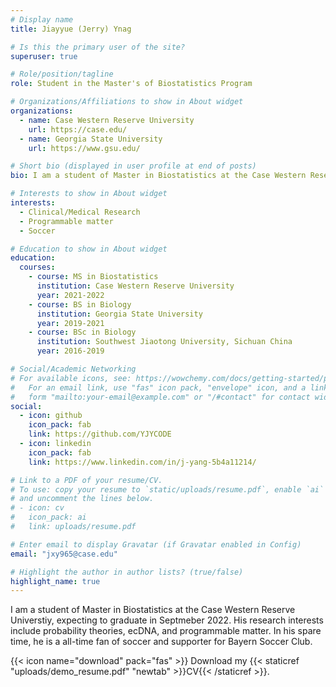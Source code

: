 ```yaml
---
# Display name
title: Jiayyue (Jerry) Ynag

# Is this the primary user of the site?
superuser: true

# Role/position/tagline
role: Student in the Master's of Biostatistics Program

# Organizations/Affiliations to show in About widget
organizations:
  - name: Case Western Reserve University
    url: https://case.edu/
  - name: Georgia State University
    url: https://www.gsu.edu/

# Short bio (displayed in user profile at end of posts)
bio: I am a student of Master in Biostatistics at the Case Western Reserve Universtiy, expecting to graduate in Septmeber 2022. My research interests include probability theories, ecDNA, and programmable matter. In my spare time, he is a all-time fan of soccer and supporter for Bayern Soccer Club.

# Interests to show in About widget
interests:
  - Clinical/Medical Research
  - Programmable matter
  - Soccer

# Education to show in About widget
education:
  courses:
    - course: MS in Biostatistics
      institution: Case Western Reserve University
      year: 2021-2022
    - course: BS in Biology
      institution: Georgia State University
      year: 2019-2021
    - course: BSc in Biology
      institution: Southwest Jiaotong University, Sichuan China
      year: 2016-2019

# Social/Academic Networking
# For available icons, see: https://wowchemy.com/docs/getting-started/page-builder/#icons
#   For an email link, use "fas" icon pack, "envelope" icon, and a link in the
#   form "mailto:your-email@example.com" or "/#contact" for contact widget.
social:
  - icon: github
    icon_pack: fab
    link: https://github.com/YJYCODE
  - icon: linkedin
    icon_pack: fab
    link: https://www.linkedin.com/in/j-yang-5b4a11214/

# Link to a PDF of your resume/CV.
# To use: copy your resume to `static/uploads/resume.pdf`, enable `ai` icons in `params.toml`,
# and uncomment the lines below.
# - icon: cv
#   icon_pack: ai
#   link: uploads/resume.pdf

# Enter email to display Gravatar (if Gravatar enabled in Config)
email: "jxy965@case.edu"

# Highlight the author in author lists? (true/false)
highlight_name: true
---
```


I am a student of Master in Biostatistics at the Case Western Reserve Universtiy, expecting to graduate in Septmeber 2022. His research interests include probability theories, ecDNA, and programmable matter. In his spare time, he is a all-time fan of soccer and supporter for Bayern Soccer Club.

{{< icon name="download" pack="fas" >}} Download my {{< staticref "uploads/demo_resume.pdf" "newtab" >}}CV{{< /staticref >}}.
